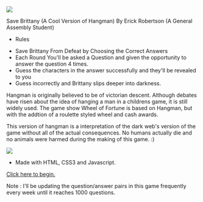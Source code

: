 <img src = "https://i.imgur.com/BCBdVtz.jpg">

Save Brittany (A Cool Version of Hangman)
By Erick Robertson (A General Assembly Student)

+ Rules
- Save Brittany From Defeat by Choosing the Correct Answers
- Each Round You'll be asked a Question and given the opportunity to answer the question 4 times.
- Guess the characters in the answer successfully and they'll be revealed to you
- Guess incorrectly and Brittany slips deeper into darkness.

Hangman is originally believed to be of victorian descent. Although debates have risen about the idea of hanging a man in a childrens game, it is still widely used. The game show Wheel of Fortune is based on Hangman, but with the addtion of a roulette styled wheel and cash awards.

This version of hangman is a interpretation of the dark web's version of the game without all of the actual consequences. No humans actually die and no animals were harmed during the making of this game. :)



<img src ="https://i.imgur.com/eomB3b7.png'align='center">

- Made with HTML, CSS3 and Javascript.

<a href="https://speechiex.github.io/savebrit/">Click here to begin.</a>

Note : I'll be updating the question/answer pairs in this game frequently every week until it reaches 1000 questions.



 